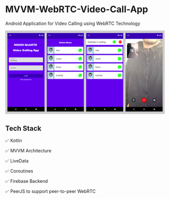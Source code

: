 # MVVM-WebRTC-Video-Call-App
Android Application for Video Calling using WebRTC Technology

<img src = "https://github.com/Sukhdip-Sandhu/MVVM-WebRTC-Video-Call-App/blob/main/demo/demo.png" >

## Tech Stack
✅ Kotlin

✅ MVVM Architecture

✅ LiveData

✅ Coroutines

✅ Firebase Backend

✅ PeerJS to support peer-to-peer WebRTC
